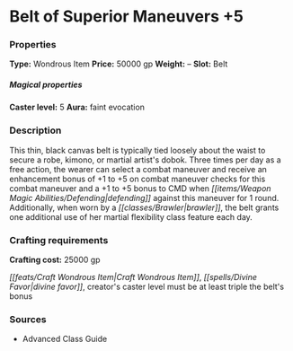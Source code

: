 ﻿---
Title: "Belt of Superior Maneuvers +5"
Type: "Wondrous Item"
Price: "50000 gp"
Weight: "–"
Slot: "Belt"
Caster level: "5"
Aura: "faint evocation"
Description: |
  "This thin, black canvas belt is typically tied loosely about the waist to secure a robe, kimono, or martial artist's dobok. Three times per day as a free action, the wearer can select a combat maneuver and receive an enhancement bonus of +1 to +5 on combat maneuver checks for this combat maneuver and a +1 to +5 bonus to CMD when defending against this maneuver for 1 round. Additionally, when worn by a brawler, the belt grants one additional use of her martial flexibility class feature each day."
Crafting cost: "25000 gp"
Sources: "['Advanced Class Guide']"
---

# Belt of Superior Maneuvers +5

### Properties

**Type:** Wondrous Item **Price:** 50000 gp **Weight:** – **Slot:** Belt

##### Magical properties

**Caster level:** 5 **Aura:** faint evocation

### Description

This thin, black canvas belt is typically tied loosely about the waist to secure a robe, kimono, or martial artist's dobok. Three times per day as a free action, the wearer can select a combat maneuver and receive an enhancement bonus of +1 to +5 on combat maneuver checks for this combat maneuver and a +1 to +5 bonus to CMD when _[[items/Weapon Magic Abilities/Defending|defending]]_ against this maneuver for 1 round. Additionally, when worn by a _[[classes/Brawler|brawler]]_, the belt grants one additional use of her martial flexibility class feature each day.

### Crafting requirements

**Crafting cost:** 25000 gp

_[[feats/Craft Wondrous Item|Craft Wondrous Item]]_, _[[spells/Divine Favor|divine favor]]_, creator's caster level must be at least triple the belt's bonus

### Sources

* Advanced Class Guide